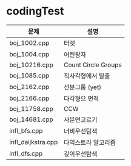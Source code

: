 # codingTest

| 문제 | 설명 |
|---|---|
|boj_1002.cpp| 터렛 |
|boj_1004.cpp| 어린왕자 |
|boj_10216.cpp| Count Circle Groups|
|boj_1085.cpp| 직사각형에서 탈출 |
|boj_2162.cpp| 선분그룹 (yet)|
|boj_2166.cpp| 다각형으 면적 |
|boj_11758.cpp| CCW |
|boj_14681.cpp| 사분면고르기 |
|infl_bfs.cpp| 너비우선탐색 |
|infl_daijkstra.cpp| 다익스트라 알고리즘|
|infl_dfs.cpp | 깊이우선탐색
